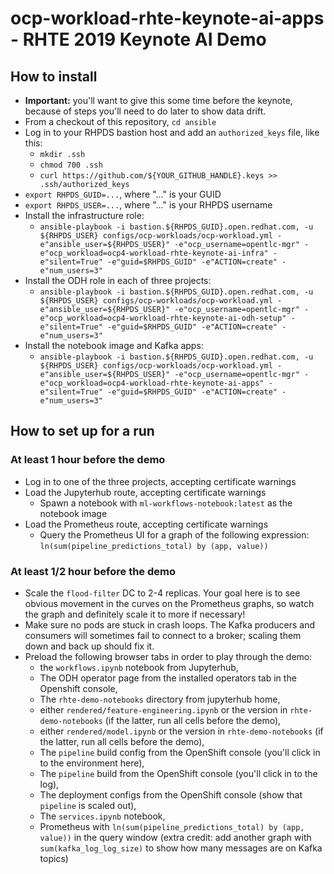 # ocp-workload-rhte-keynote-ai-apps - RHTE 2019 Keynote AI Demo

## How to install

- **Important:** you'll want to give this some time before the keynote, because of steps you'll need to do later to show data drift.
- From a checkout of this repository, `cd ansible`
- Log in to your RHPDS bastion host and add an `authorized_keys` file, like this:
  - `mkdir .ssh`
  - `chmod 700 .ssh`
  - `curl https://github.com/${YOUR_GITHUB_HANDLE}.keys >> .ssh/authorized_keys`
- `export RHPDS_GUID=...`, where "..." is your GUID
- `export RHPDS_USER=...`, where "..." is your RHPDS username
- Install the infrastructure role:
  - `ansible-playbook -i bastion.${RHPDS_GUID}.open.redhat.com, -u ${RHPDS_USER} configs/ocp-workloads/ocp-workload.yml -e"ansible_user=${RHPDS_USER}" -e"ocp_username=opentlc-mgr" -e"ocp_workload=ocp4-workload-rhte-keynote-ai-infra" -e"silent=True" -e"guid=$RHPDS_GUID" -e"ACTION=create" -e"num_users=3"`
- Install the ODH role in each of three projects:
  - `ansible-playbook -i bastion.${RHPDS_GUID}.open.redhat.com, -u ${RHPDS_USER} configs/ocp-workloads/ocp-workload.yml -e"ansible_user=${RHPDS_USER}" -e"ocp_username=opentlc-mgr" -e"ocp_workload=ocp4-workload-rhte-keynote-ai-odh-setup" -e"silent=True" -e"guid=$RHPDS_GUID" -e"ACTION=create" -e"num_users=3"`
- Install the notebook image and Kafka apps:
  - `ansible-playbook -i bastion.${RHPDS_GUID}.open.redhat.com, -u ${RHPDS_USER} configs/ocp-workloads/ocp-workload.yml -e"ansible_user=${RHPDS_USER}" -e"ocp_username=opentlc-mgr" -e"ocp_workload=ocp4-workload-rhte-keynote-ai-apps" -e"silent=True" -e"guid=$RHPDS_GUID" -e"ACTION=create" -e"num_users=3"`

## How to set up for a run

### At least 1 hour before the demo

- Log in to one of the three projects, accepting certificate warnings
- Load the Jupyterhub route, accepting certificate warnings
  - Spawn a notebook with `ml-workflows-notebook:latest` as the notebook image
- Load the Prometheus route, accepting certificate warnings
  - Query the Prometheus UI for a graph of the following expression:  `ln(sum(pipeline_predictions_total) by (app, value))`

### At least 1/2 hour before the demo

- Scale the `flood-filter` DC to 2-4 replicas.  Your goal here is to see obvious movement in the curves on the Prometheus graphs, so watch the graph and definitely scale it to more if necessary!
- Make sure no pods are stuck in crash loops.  The Kafka producers and consumers will sometimes fail to connect to a broker; scaling them down and back up should fix it.
- Preload the following browser tabs in order to play through the demo:
  - the `workflows.ipynb` notebook from Jupyterhub,
  - The ODH operator page from the installed operators tab in the Openshift console, 
  - The `rhte-demo-notebooks` directory from jupyterhub home, 
  - either `rendered/feature-engineering.ipynb` or the version in `rhte-demo-notebooks` (if the latter, run all cells before the demo), 
  - either `rendered/model.ipynb` or the version in `rhte-demo-notebooks` (if the latter, run all cells before the demo),
  - The `pipeline` build config from the OpenShift console (you'll click in to the environment here), 
  - The `pipeline` build from the OpenShift console (you'll click in to the log), 
  - The deployment configs from the OpenShift console (show that `pipeline` is scaled out),
  - The `services.ipynb` notebook, 
  - Prometheus with `ln(sum(pipeline_predictions_total) by (app, value))` in the query window (extra credit:  add another graph with `sum(kafka_log_log_size)` to show how many messages are on Kafka topics)
